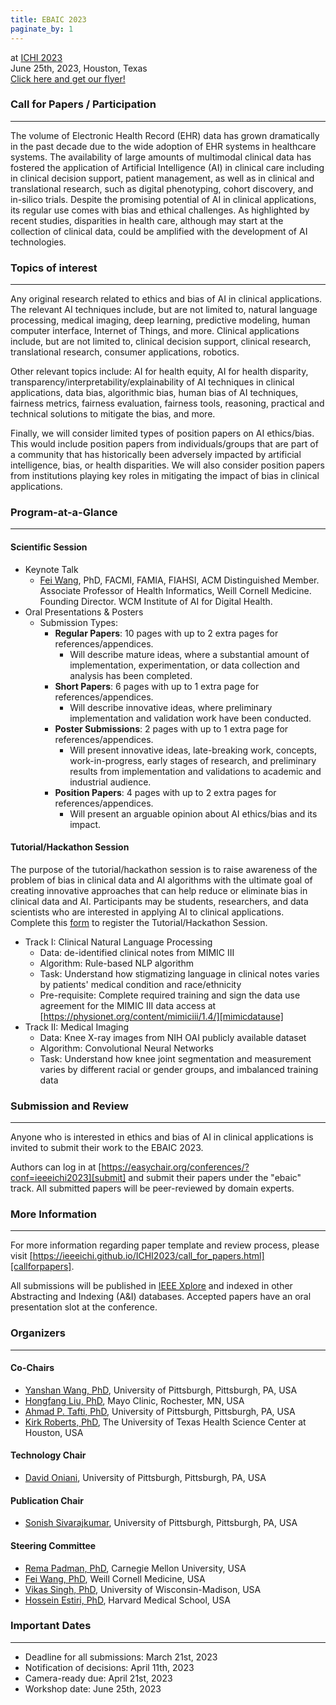 ```yaml
---
title: EBAIC 2023
paginate_by: 1
---
```


at [ICHI 2023][ichi]  
June 25th, 2023, Houston, Texas  
[Click here and get our flyer!](ICHI_EBAIC2023_Flyer.pdf)

### Call for Papers / Participation

---

The volume of Electronic Health Record (EHR) data has grown dramatically in the past decade due to
the wide adoption of EHR systems in healthcare systems. The availability of large amounts of
multimodal clinical data has fostered the application of Artificial Intelligence (AI) in clinical
care including in clinical decision support, patient management, as well as in clinical and
translational research, such as digital phenotyping, cohort discovery, and in-silico trials. Despite
the promising potential of AI in clinical applications, its regular use comes with bias and ethical
challenges. As highlighted by recent studies, disparities in health care, although may start at the
collection of clinical data, could be amplified with the development of AI technologies.

### Topics of interest

---

Any original research related to ethics and bias of AI in clinical applications. The relevant AI
techniques include, but are not limited to, natural language processing, medical imaging, deep
learning, predictive modeling, human computer interface, Internet of Things, and more. Clinical
applications include, but are not limited to, clinical decision support, clinical research,
translational research, consumer applications, robotics.

Other relevant topics include: AI for health equity, AI for health disparity,
transparency/interpretability/explainability of AI techniques in clinical applications, data bias,
algorithmic bias, human bias of AI techniques, fairness metrics, fairness evaluation, fairness
tools, reasoning, practical and technical solutions to mitigate the bias, and more.

Finally, we will consider limited types of position papers on AI ethics/bias. This would include
position papers from individuals/groups that are part of a community that has historically been
adversely impacted by artificial intelligence, bias, or health disparities. We will also consider
position papers from institutions playing key roles in mitigating the impact of bias in clinical
applications.

### Program-at-a-Glance

---

#### Scientific Session

- Keynote Talk
  - [Fei Wang][drfeiwang], PhD, FACMI, FAMIA, FIAHSI, ACM Distinguished Member.  
    Associate Professor of Health Informatics, Weill Cornell Medicine. Founding Director. WCM
    Institute of AI for Digital Health.
- Oral Presentations & Posters
  - Submission Types:
    - **Regular Papers**: 10 pages with up to 2 extra pages for references/appendices.
      - Will describe mature ideas, where a substantial amount of implementation, experimentation,
        or data collection and analysis has been completed.
    - **Short Papers**: 6 pages with up to 1 extra page for references/appendices.
      - Will describe innovative ideas, where preliminary implementation and validation work have
        been conducted.
    - **Poster Submissions**: 2 pages with up to 1 extra page for references/appendices.
      - Will present innovative ideas, late-breaking work, concepts, work-in-progress, early stages
        of research, and preliminary results from implementation and validations to academic and
        industrial audience.
    - **Position Papers**: 4 pages with up to 2 extra pages for references/appendices.
      - Will present an arguable opinion about AI ethics/bias and its impact.

#### Tutorial/Hackathon Session

The purpose of the tutorial/hackathon session is to raise awareness of the problem of bias in
clinical data and AI algorithms with the ultimate goal of creating innovative approaches that can
help reduce or eliminate bias in clinical data and AI. Participants may be students, researchers,
and data scientists who are interested in applying AI to clinical applications. Complete this [form][form] to register the Tutorial/Hackathon Session.

- Track I: Clinical Natural Language Processing
  - Data: de-identified clinical notes from MIMIC III
  - Algorithm: Rule-based NLP algorithm
  - Task: Understand how stigmatizing language in clinical notes varies by patients' medical
    condition and race/ethnicity
  - Pre-requisite: Complete required training and sign the data use agreement for the MIMIC III data
    access at [https://physionet.org/content/mimiciii/1.4/][mimicdatause]
- Track II: Medical Imaging
  - Data: Knee X-ray images from NIH OAI publicly available dataset
  - Algorithm: Convolutional Neural Networks
  - Task: Understand how knee joint segmentation and measurement varies by different racial or
    gender groups, and imbalanced training data

### Submission and Review

---

Anyone who is interested in ethics and bias of AI in clinical applications is invited to submit
their work to the EBAIC 2023.

Authors can log in at [https://easychair.org/conferences/?conf=ieeeichi2023][submit] and submit
their papers under the "ebaic" track. All submitted papers will be peer-reviewed by domain experts.

### More Information

---

For more information regarding paper template and review process, please visit
[https://ieeeichi.github.io/ICHI2023/call_for_papers.html][callforpapers].

All submissions will be published in [IEEE Xplore][ieeexplore] and indexed in other Abstracting and
Indexing (A&I) databases. Accepted papers have an oral presentation slot at the conference.

### Organizers

---

#### Co-Chairs

- [Yanshan Wang, PhD][drwang], University of Pittsburgh, Pittsburgh, PA, USA
- [Hongfang Liu, PhD][drliu], Mayo Clinic, Rochester, MN, USA
- [Ahmad P. Tafti, PhD][drtafti], University of Pittsburgh, Pittsburgh, PA, USA
- [Kirk Roberts, PhD][drroberts], The University of Texas Health Science Center at Houston, USA

#### Technology Chair

- [David Oniani][david], University of Pittsburgh, Pittsburgh, PA, USA

#### Publication Chair

- [Sonish Sivarajkumar][sonish], University of Pittsburgh, Pittsburgh, PA, USA

#### Steering Committee

- [Rema Padman, PhD][drpadman], Carnegie Mellon University, USA
- [Fei Wang, PhD][drfeiwang], Weill Cornell Medicine, USA
- [Vikas Singh, PhD][drsingh], University of Wisconsin-Madison, USA
- [Hossein Estiri, PhD][drestiri], Harvard Medical School, USA

### Important Dates

---

- Deadline for all submissions: March 21st, 2023
- Notification of decisions: April 11th, 2023
- Camera-ready due: April 21st, 2023
- Workshop date: June 25th, 2023

[ichi]: https://ieeeichi.github.io/ICHI2023/
[submit]: https://easychair.org/conferences/?conf=ieeeichi2023
[callforpapers]: https://ieeeichi.github.io/ICHI2023/call_for_papers.html
[ieeexplore]: https://ieeexplore.ieee.org/
[mimicdatause]: https://physionet.org/content/mimiciii/1.4/
[drwang]: https://www.shrs.pitt.edu/people/yanshan-wang
[drtafti]: https://aptafti.github.io/
[drroberts]: https://sbmi.uth.edu/faculty-and-staff/kirk-roberts.htm
[david]: https://oniani.ai/
[sonish]: https://www.isp.pitt.edu/people/sonish-sivarajkumar
[drpadman]: https://www.heinz.cmu.edu/faculty-research/profiles/padman-rema/
[drliu]: https://www.mayo.edu/research/faculty/liu-hongfang-ph-d/bio-00055092
[drfeiwang]: https://wcm-wanglab.github.io/
[drsingh]: https://www.biostat.wisc.edu/~vsingh/
[drestiri]: https://www.hsph.harvard.edu/population-development/people/hossein-estiri-phd/
[form]: https://forms.gle/3mtLQcKijiYi3PrW8

